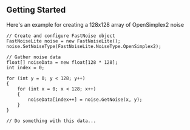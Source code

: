 ## Getting Started

Here's an example for creating a 128x128 array of OpenSimplex2 noise

```
// Create and configure FastNoise object
FastNoiseLite noise = new FastNoiseLite();
noise.SetNoiseType(FastNoiseLite.NoiseType.OpenSimplex2);

// Gather noise data
float[] noiseData = new float[128 * 128];
int index = 0;

for (int y = 0; y < 128; y++)
{
    for (int x = 0; x < 128; x++)
    {
        noiseData[index++] = noise.GetNoise(x, y);
    }
}

// Do something with this data...
```